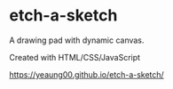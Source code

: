 # etch-a-sketch

A drawing pad with dynamic canvas.

Created with HTML/CSS/JavaScript

https://yeaung00.github.io/etch-a-sketch/
